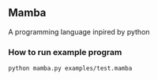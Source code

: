 ## Mamba

A programming language inpired by python

### How to run example program

`python mamba.py examples/test.mamba`
